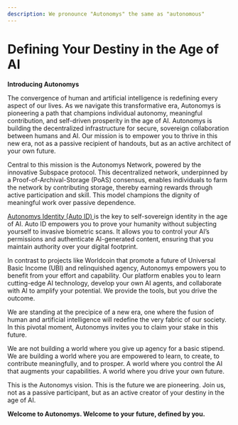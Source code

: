 ```yaml
---
description: We pronounce "Autonomys" the same as "autonomous"
---
```


# Defining Your Destiny in the Age of AI

**Introducing Autonomys**

The convergence of human and artificial intelligence is redefining every aspect of our lives. As we navigate this transformative era, Autonomys is pioneering a path that champions individual autonomy, meaningful contribution, and self-driven prosperity in the age of AI. Autonomys is building the decentralized infrastructure for secure, sovereign collaboration between humans and AI. Our mission is to empower you to thrive in this new era, not as a passive recipient of handouts, but as an active architect of your own future.

Central to this mission is the Autonomys Network, powered by the innovative Subspace protocol. This decentralized network, underpinned by a Proof-of-Archival-Storage (PoAS) consensus, enables individuals to farm the network by contributing storage, thereby earning rewards through active participation and skill. This model champions the dignity of meaningful work over passive dependence.

[Autonomys Identity (Auto ID) ](../autonomys-solutions/autoid/)is the key to self-sovereign identity in the age of AI. Auto ID empowers you to prove your humanity without subjecting yourself to invasive biometric scans. It allows you to control your AI’s permissions and authenticate AI-generated content, ensuring that you maintain authority over your digital footprint.

In contrast to projects like Worldcoin that promote a future of Universal Basic Income (UBI) and relinquished agency, Autonomys empowers you to benefit from your effort and capability. Our platform enables you to learn cutting-edge AI technology, develop your own AI agents, and collaborate with AI to amplify your potential. We provide the tools, but you drive the outcome.

We are standing at the precipice of a new era, one where the fusion of human and artificial intelligence will redefine the very fabric of our society. In this pivotal moment, Autonomys invites you to claim your stake in this future.

We are not building a world where you give up agency for a basic stipend. We are building a world where you are empowered to learn, to create, to contribute meaningfully, and to prosper. A world where you control the AI that augments your capabilities. A world where you drive your own future.

This is the Autonomys vision. This is the future we are pioneering. Join us, not as a passive participant, but as an active creator of your destiny in the age of AI.

**Welcome to Autonomys. Welcome to your future, defined by you.**
